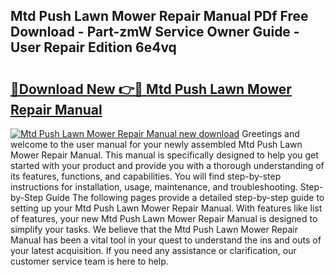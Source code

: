 ## Mtd Push Lawn Mower Repair Manual PDf Free Download - Part-zmW Service Owner Guide - User Repair Edition 6e4vq

# <h2><a href="http://bc52980.oget.top/?id=Mtd+Push+Lawn+Mower+Repair+Manual">🔗Download New 👉🔴 Mtd Push Lawn Mower Repair Manual</a></h2>

[![Mtd Push Lawn Mower Repair Manual new download](https://i.imgur.com/5g1atiW.png)](http://bc52980.oget.top/?id=Mtd+Push+Lawn+Mower+Repair+Manual)
Greetings and welcome to the user manual for your newly assembled Mtd Push Lawn Mower Repair Manual. This manual is specifically designed to help you get started with your product and provide you with a thorough understanding of its features, functions, and capabilities. You will find step-by-step instructions for installation, usage, maintenance, and troubleshooting. Step-by-Step Guide The following pages provide a detailed step-by-step guide to setting up your Mtd Push Lawn Mower Repair Manual. With features like list of features, your new Mtd Push Lawn Mower Repair Manual is designed to simplify your tasks. We believe that the Mtd Push Lawn Mower Repair Manual has been a vital tool in your quest to understand the ins and outs of your latest acquisition. If you need any assistance or clarification, our customer service team is here to help.
